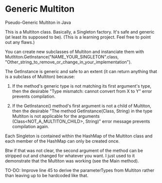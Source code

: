 # Generic Multiton
 Pseudo-Generic Multiton in Java

This is a  Multiton class. Basically, a Singleton factory. It's safe and generic (at least its supposed to be).
(This is a learning project. Feel free to point out any flaws.)

You can create new subclasses of Multiton and instanciate them with Mutltiton.GetInstance("NAME_YOUR_SINGLETON".class, "Other_string_to_remove_or_change_in_your_implementation"). 

The GetInstance is generic and safe to an extent (it can return anything that is a subclass of Multiton) because:

1. If the method's generic type is not matching its first argument's type, then the desirable "Type mismatch: cannot convert from X to Y" error prevents compilation. 

2. If the GetInstance() method's first argument is not a child of Multiton, then the desirable "The method GetInstance(Class<T>, String) in the type Multiton is not applicable for the arguments (Class<NOT_A_MULTITON_CHILD>, String)" error message prevents compilation again.

Each Singleton is contained within the HashMap of the Multiton class and each member of the HashMap can only be created once.

Btw if that was not clear, the second argument of the method can be stripped out and changed for whatever you want. I just used to it demonstrate that the Multiton was working (see the Main method).

TO-DO: Improve line 45 to derive the parameterTypes from Multiton rather than leaving up to be hardcoded like that.
